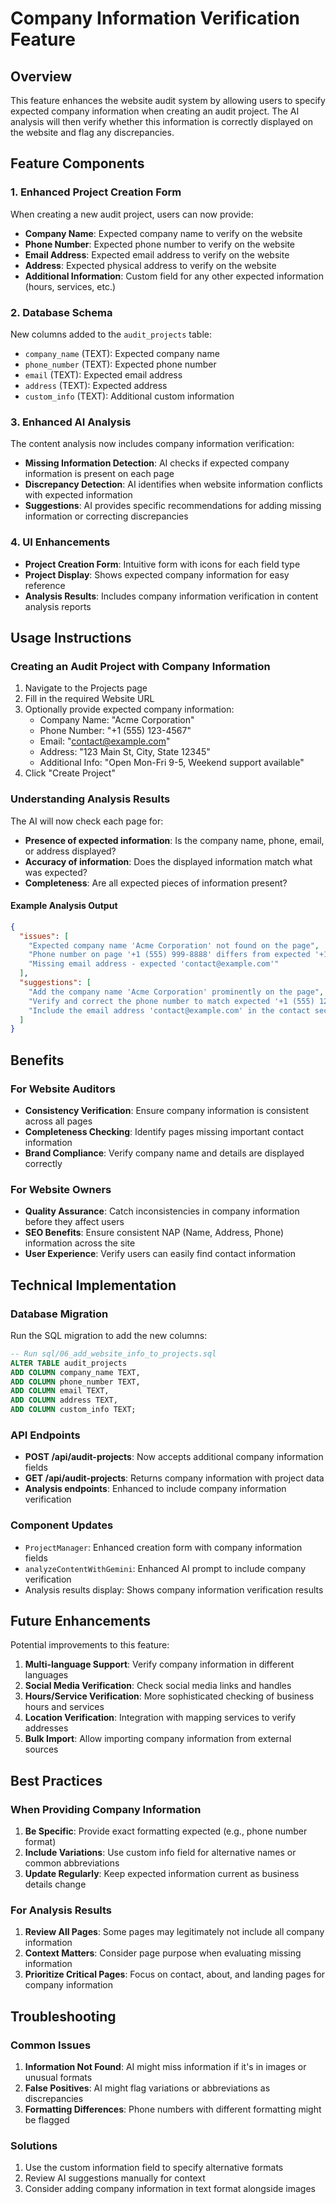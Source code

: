 # Company Information Verification Feature

## Overview

This feature enhances the website audit system by allowing users to specify expected company information when creating an audit project. The AI analysis will then verify whether this information is correctly displayed on the website and flag any discrepancies.

## Feature Components

### 1. Enhanced Project Creation Form

When creating a new audit project, users can now provide:

- **Company Name**: Expected company name to verify on the website
- **Phone Number**: Expected phone number to verify on the website  
- **Email Address**: Expected email address to verify on the website
- **Address**: Expected physical address to verify on the website
- **Additional Information**: Custom field for any other expected information (hours, services, etc.)

### 2. Database Schema

New columns added to the `audit_projects` table:
- `company_name` (TEXT): Expected company name
- `phone_number` (TEXT): Expected phone number
- `email` (TEXT): Expected email address
- `address` (TEXT): Expected address
- `custom_info` (TEXT): Additional custom information

### 3. Enhanced AI Analysis

The content analysis now includes company information verification:

- **Missing Information Detection**: AI checks if expected company information is present on each page
- **Discrepancy Detection**: AI identifies when website information conflicts with expected information
- **Suggestions**: AI provides specific recommendations for adding missing information or correcting discrepancies

### 4. UI Enhancements

- **Project Creation Form**: Intuitive form with icons for each field type
- **Project Display**: Shows expected company information for easy reference
- **Analysis Results**: Includes company information verification in content analysis reports

## Usage Instructions

### Creating an Audit Project with Company Information

1. Navigate to the Projects page
2. Fill in the required Website URL
3. Optionally provide expected company information:
   - Company Name: "Acme Corporation"
   - Phone Number: "+1 (555) 123-4567"
   - Email: "contact@example.com"
   - Address: "123 Main St, City, State 12345"
   - Additional Info: "Open Mon-Fri 9-5, Weekend support available"
4. Click "Create Project"

### Understanding Analysis Results

The AI will now check each page for:

- **Presence of expected information**: Is the company name, phone, email, or address displayed?
- **Accuracy of information**: Does the displayed information match what was expected?
- **Completeness**: Are all expected pieces of information present?

#### Example Analysis Output

```json
{
  "issues": [
    "Expected company name 'Acme Corporation' not found on the page",
    "Phone number on page '+1 (555) 999-8888' differs from expected '+1 (555) 123-4567'",
    "Missing email address - expected 'contact@example.com'"
  ],
  "suggestions": [
    "Add the company name 'Acme Corporation' prominently on the page",
    "Verify and correct the phone number to match expected '+1 (555) 123-4567'",
    "Include the email address 'contact@example.com' in the contact section"
  ]
}
```

## Benefits

### For Website Auditors
- **Consistency Verification**: Ensure company information is consistent across all pages
- **Completeness Checking**: Identify pages missing important contact information
- **Brand Compliance**: Verify company name and details are displayed correctly

### For Website Owners
- **Quality Assurance**: Catch inconsistencies in company information before they affect users
- **SEO Benefits**: Ensure consistent NAP (Name, Address, Phone) information across the site
- **User Experience**: Verify users can easily find contact information

## Technical Implementation

### Database Migration

Run the SQL migration to add the new columns:

```sql
-- Run sql/06_add_website_info_to_projects.sql
ALTER TABLE audit_projects 
ADD COLUMN company_name TEXT,
ADD COLUMN phone_number TEXT,
ADD COLUMN email TEXT,
ADD COLUMN address TEXT,
ADD COLUMN custom_info TEXT;
```

### API Endpoints

- **POST /api/audit-projects**: Now accepts additional company information fields
- **GET /api/audit-projects**: Returns company information with project data
- **Analysis endpoints**: Enhanced to include company information verification

### Component Updates

- `ProjectManager`: Enhanced creation form with company information fields
- `analyzeContentWithGemini`: Enhanced AI prompt to include company verification
- Analysis results display: Shows company information verification results

## Future Enhancements

Potential improvements to this feature:

1. **Multi-language Support**: Verify company information in different languages
2. **Social Media Verification**: Check social media links and handles
3. **Hours/Service Verification**: More sophisticated checking of business hours and services
4. **Location Verification**: Integration with mapping services to verify addresses
5. **Bulk Import**: Allow importing company information from external sources

## Best Practices

### When Providing Company Information

1. **Be Specific**: Provide exact formatting expected (e.g., phone number format)
2. **Include Variations**: Use custom info field for alternative names or common abbreviations
3. **Update Regularly**: Keep expected information current as business details change

### For Analysis Results

1. **Review All Pages**: Some pages may legitimately not include all company information
2. **Context Matters**: Consider page purpose when evaluating missing information
3. **Prioritize Critical Pages**: Focus on contact, about, and landing pages for company information

## Troubleshooting

### Common Issues

1. **Information Not Found**: AI might miss information if it's in images or unusual formats
2. **False Positives**: AI might flag variations or abbreviations as discrepancies
3. **Formatting Differences**: Phone numbers with different formatting might be flagged

### Solutions

1. Use the custom information field to specify alternative formats
2. Review AI suggestions manually for context
3. Consider adding company information in text format alongside images 